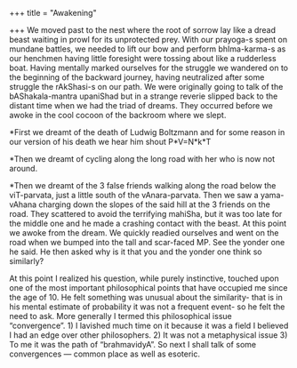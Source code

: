 +++
title = "Awakening"

+++
We moved past to the nest where the root of sorrow lay like a dread
beast waiting in prowl for its unprotected prey. With our prayoga-s
spent on mundane battles, we needed to lift our bow and perform
bhIma-karma-s as our henchmen having little foresight were tossing about
like a rudderless boat. Having mentally marked ourselves for the
struggle we wandered on to the beginning of the backward journey, having
neutralized after some struggle the rAkShasi-s on our path. We were
originally going to talk of the bAShakala-mantra upaniShad but in a
strange reverie slipped back to the distant time when we had the triad
of dreams. They occurred before we awoke in the cool cocoon of the
backroom where we slept.

\*First we dreamt of the death of Ludwig Boltzmann and for some reason
in our version of his death we hear him shout P\*V=N\*k\*T

\*Then we dreamt of cycling along the long road with her who is now not
around.

\*Then we dreamt of the 3 false friends walking along the road below the
viT-parvata, just a little south of the vAnara-parvata. Then we saw a
yama-vAhana charging down the slopes of the said hill at the 3 friends
on the road. They scattered to avoid the terrifying mahiSha, but it was
too late for the middle one and he made a crashing contact with the
beast. At this point we awoke from the dream. We quickly readied
ourselves and went on the road when we bumped into the tall and
scar-faced MP. See the yonder one he said. He then asked why is it that
you and the yonder one think so similarly?

At this point I realized his question, while purely instinctive, touched
upon one of the most important philosophical points that have occupied
me since the age of 10. He felt something was unusual about the
similarity- that is in his mental estimate of probability it was not a
frequent event- so he felt the need to ask. More generally I termed this
philosophical issue “convergence”. 1) I lavished much time on it because
it was a field I believed I had an edge over other philosophers. 2) It
was not a metaphysical issue 3) To me it was the path of “brahmavidyA”.
So next I shall talk of some convergences — common place as well as
esoteric.
